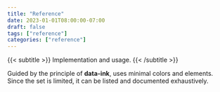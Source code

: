 ```yaml
---
title: "Reference"
date: 2023-01-01T08:00:00-07:00
draft: false
tags: ["reference"]
categories: ["reference"]
---
```


{{< subtitle >}} Implementation and usage. {{< /subtitle >}}

Guided by the principle of **data-ink**, uses minimal colors and elements.
Since the set is limited, it can be listed and documented exhaustively.

